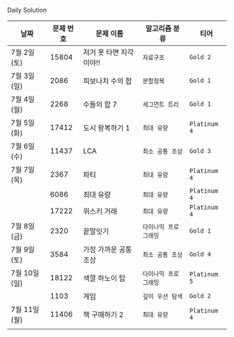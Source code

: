 Daily Solution



| 날짜         | 문제 번호 | 문제 이름               | 알고리즘 분류         | 티어         |
| ------------ | --------- | ----------------------- | --------------------- | ------------ |
| 7월 2일(토)  | 15804     | 저거 못 타면 지각이야!! | `자료구조`            | `Gold 2`     |
| 7월 3일(일)  | 2086      | 피보나치 수의 합        | `분할정복`            | `Gold 1`     |
| 7월 4일(월)  | 2268      | 수들의 합 7             | `세그먼트 트리`       | `Gold 1`     |
| 7월 5일(화)  | 17412     | 도시 왕복하기 1         | `최대 유량`           | `Platinum 4` |
| 7월 6일(수)  | 11437     | LCA                     | `최소 공통 조상`      | `Gold 3`     |
| 7월 7일(목)  | 2367      | 파티                    | `최대 유량`           | `Platinum 4` |
|              | 6086      | 최대 유량               | `최대 유량`           | `Platinum 4` |
|              | 17222     | 위스키 거래             | `최대 유량`           | `Platinum 4` |
| 7월 8일(금)  | 2320      | 끝말잇기                | `다이나믹 프로그래밍` | `Gold 1`     |
| 7월 9일(토)  | 3584      | 가장 가까운 공통 조상   | `최소 공통 조상`      | `Gold 4`     |
| 7월 10일(일) | 18122     | 색깔 하노이 탑          | `다이나믹 프로그래밍` | `Platinum 5` |
|              | 1103      | 게임                    | `깊이 우선 탐색`      | `Gold 2`     |
| 7월 11일(월) | 11406     | 책 구매하기 2           | `최대 유량`           | `Platinum 4` |
|              |           |                         |                       |              |



